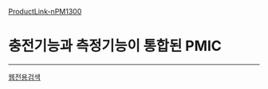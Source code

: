 [ProductLink-nPM1300](https://www.nordicsemi.com/Products/nPM1300)

# 충전기능과 측정기능이 통합된 PMIC


---
[웹전용검색](https://infocenter.nordicsemi.com/index.jsp?topic=%2Fstruct_pmic%2Fstruct%2Fnpm1300.html)